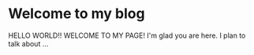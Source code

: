 # Welcome to my blog
HELLO WORLD!!
WELCOME TO MY PAGE!
I'm glad you are here. I plan to talk about ...
